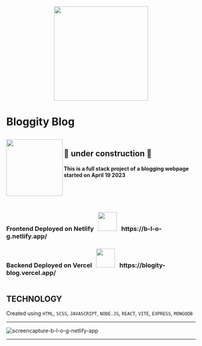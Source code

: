 <h1 align="center"><img align="center" src="https://media.giphy.com/media/PsdlJAuma89PLKNo18/giphy.gif" width="250"></h1>
<h1 align="left"> Bloggity Blog 
<h2 align="left">
<img align="left" src="https://media.giphy.com/media/m9nax2NXWEHOwbNGjh/giphy.gif" width="150"> <br>
🚧 under construction 🚧 </h2>
<h4 align="left"> 
This is a full stack project of a blogging webpage
<br>
started on April 19 2023
</h4>
<br><br>
<p align="left">
<img src="https://user-images.githubusercontent.com/114053180/223065824-02021921-0562-4936-a1e9-6db07116d7d2.gif"  height="0.5" width="500">
</p>
<h3 align="left">
  Frontend Deployed on Netlify &#160; <img src="https://media.giphy.com/media/FbUuPsOW3oOCdAHexF/giphy.gif" width="50"> &#160; https://b-l-o-g.netlify.app/
</h3>
<h3 align="left">
  Backend Deployed on Vercel &#160; <img src="https://media.giphy.com/media/FbUuPsOW3oOCdAHexF/giphy.gif" width="50"> &#160; https://blogity-blog.vercel.app/
</h3>
<p align="left">
<img src="https://user-images.githubusercontent.com/114053180/223065824-02021921-0562-4936-a1e9-6db07116d7d2.gif"  height="0.5" width="500">
</p>

## TECHNOLOGY

 Created using `HTML`, `SCSS`, `JAVASCRIPT`, `NODE.JS`, `REACT`, `VITE`, `EXPRESS`, `MONGODB`

---

![screencapture-b-l-o-g-netlify-app](https://user-images.githubusercontent.com/114053180/233452862-f6d580f6-a28b-4ea5-8880-b76e57437283.png)

---
